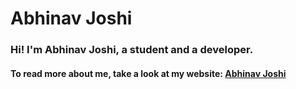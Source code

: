 # Abhinav Joshi

### Hi! I'm Abhinav Joshi, a student and a developer.

#### To read more about me, take a look at my website: [Abhinav Joshi](https://abhinav-joshi.tech/) 
